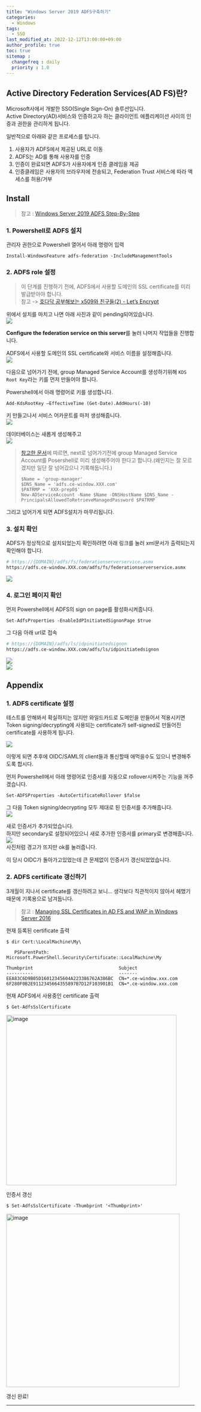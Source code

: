 ```yaml
---
title: "Windows Server 2019 ADFS구축하기"
categories: 
  - Windows
tags:
  - SSO
last_modified_at: 2022-12-12T13:00:00+09:00
author_profile: true
toc: true
sitemap :
  changefreq : daily
  priority : 1.0
---
```


## Active Directory Federation Services(AD FS)란?
Microsoft사에서 개발한 SSO(Single Sign-On) 솔루션입니다.  
Active Directory(AD)서비스와 인증하고자 하는 클라이언트 애플리케이션 사이의 인증과 권한을 관리하게 됩니다.  

일반적으로 아래와 같은 프로세스를 탑니다.  

1. 사용자가 ADFS에서 제공된 URL로 이동
2. ADFS는 AD를 통해 사용자를 인증
3. 인증이 완료되면 ADFS가 사용자에게 인증 클레임을 제공
4. 인증클레임은 사용자의 브라우저에 전송되고, Federation Trust 서비스에 따라 액세스를 허용/거부

## Install

> 참고 : [Windows Server 2019 ADFS Step-By-Step](http://arnaudpain.com/2019/08/05/windows-server-2019-adfs-step-by-step/#sthash.PGjWjkhZ.dpbs)

### 1. Powershell로 ADFS 설치
관리자 권한으로 Powershell 열어서 아래 명령어 입력  
~~~
Install-WindowsFeature adfs-federation -IncludeManagementTools
~~~

### 2. ADFS role 설정
> 이 단계를 진행하기 전에, ADFS에서 사용할 도메인의 SSL certificate를 미리 발급받아야 합니다.  
>참고 -> [호다닥 공부해보는 x509와 친구들(2) - Let’s Encrypt](https://gruuuuu.github.io/security/letsencrypt/#lets-encrypt%EB%A1%9C-%EC%9D%B8%EC%A6%9D%EC%84%9C-%EB%B0%9C%EA%B8%89%EB%B0%9B%EA%B8%B0)  

위에서 설치를 마치고 나면 아래 사진과 같이 pending되어있습니다.  
![](https://raw.githubusercontent.com/GRuuuuu/hololy-img-repo/main/2022-12-12-adfs/1.png)   

**Configure the federation service on this server**를 눌러 나머지 작업들을 진행합니다.  


ADFS에서 사용할 도메인의 SSL certificate와 서비스 이름을 설정해줍니다.  
![](https://raw.githubusercontent.com/GRuuuuu/hololy-img-repo/main/2022-12-12-adfs/2.png)  

다음으로 넘어가기 전에, group Managed Service Account를 생성하기위해 `KDS Root Key`라는 키를 먼저 만들어야 합니다.  

Powershell에서 아래 명령어로 키를 생성합니다.  
~~~
Add-KdsRootKey –EffectiveTime (Get-Date).AddHours(-10)
~~~

키 만들고나서 서비스 어카운트를 마저 생성해줍니다.  
![](https://raw.githubusercontent.com/GRuuuuu/hololy-img-repo/main/2022-12-12-adfs/3.png)   

데이터베이스는 새롭게 생성해주고  
![](https://raw.githubusercontent.com/GRuuuuu/hololy-img-repo/main/2022-12-12-adfs/4.png)    

> [참고한 문서](http://arnaudpain.com/2019/08/05/windows-server-2019-adfs-step-by-step/#sthash.PGjWjkhZ.dpbs)에 따르면, next로 넘어가기전에 group Managed Service Account를 Posershell로 미리 생성해주어야 한다고 합니다.(왜인지는 잘 모르겠지만 일단 잘 넘어갔으니 기록해둡니다.)  
>
>~~~
>$Name = 'group-manager'
>$DNS_Name = 'adfs.ce-window.XXX.com'
>$PATRMP = 'XXX-prep0$'
>New-ADServiceAccount -Name $Name -DNSHostName $DNS_Name -PrincipalsAllowedToRetrieveManagedPassword $PATRMP 
>~~~

그리고 넘어가게 되면 ADFS설치가 마무리됩니다.  

### 3. 설치 확인

ADFS가 정상적으로 설치되었는지 확인하려면 아래 링크를 눌러 xml문서가 출력되는지 확인해야 합니다.  
~~~sh
# https://{DOMAIN}/adfs/fs/federationserverservice.asmx
https://adfs.ce-window.XXX.com/adfs/fs/federationserverservice.asmx
~~~  

![](https://raw.githubusercontent.com/GRuuuuu/hololy-img-repo/main/2022-12-12-adfs/5.png)    

### 4. 로그인 페이지 확인

먼저 Powershell에서 ADFS의 sign on page를 활성화시켜줍니다.  
~~~
Set-AdfsProperties -EnableIdPInitiatedSignonPage $true 
~~~

그 다음 아래 url로 접속
~~~sh
# https://{DOMAIN}/adfs/ls/idpinitiatedsignon
https://adfs.ce-window.XXX.com/adfs/ls/idpinitiatedsignon
~~~

![](https://raw.githubusercontent.com/GRuuuuu/hololy-img-repo/main/2022-12-12-adfs/6.png)    
![](https://raw.githubusercontent.com/GRuuuuu/hololy-img-repo/main/2022-12-12-adfs/7.png)    


## Appendix

### 1. ADFS certificate 설정
테스트를 안해봐서 확실하지는 않지만 와일드카드로 도메인을 만들어서 적용시키면 Token signing/decrypting에 사용되는 certificate가 self-signed로 만들어진 certificate를 사용하게 됩니다.  

![](https://raw.githubusercontent.com/GRuuuuu/hololy-img-repo/main/2022-12-12-adfs/8.png)    

이렇게 되면 추후에 OIDC/SAML의 client들과 통신할때 애먹을수도 있으니 변경해주도록 합시다.  

먼저 Powershell에서 아래 명령어로 인증서를 자동으로 rollover시켜주는 기능을 꺼주겠습니다.  
~~~
Set-ADFSProperties -AutoCertificateRollover $false
~~~

그 다음 Token signing/decrypting 모두 제대로 된 인증서를 추가해줍니다.  
![](https://raw.githubusercontent.com/GRuuuuu/hololy-img-repo/main/2022-12-12-adfs/9.png)    

새로 인증서가 추가되었습니다.  
하지만 secondary로 설정되어있으니 새로 추가한 인증서를 primary로 변경해줍니다.  
![](https://raw.githubusercontent.com/GRuuuuu/hololy-img-repo/main/2022-12-12-adfs/10.png)    
사진처럼 경고가 뜨지만 ok를 눌러줍니다.  

이 당시 OIDC가 돌아가고있었는데 큰 문제없이 인증서가 갱신되었었습니다.  

### 2. ADFS certificate 갱신하기
3개월이 지나서 certificate를 갱신하려고 보니... 생각보다 직관적이지 않아서 헤맸기 때문에 기록용으로 남겨둡니다.  

>참고 : [Managing SSL Certificates in AD FS and WAP in Windows Server 2016](https://learn.microsoft.com/en-us/windows-server/identity/ad-fs/operations/manage-ssl-certificates-ad-fs-wap)  

현재 등록된 certificate 출력  
~~~
$ dir Cert:\LocalMachine\My\

   PSParentPath: Microsoft.PowerShell.Security\Certificate::LocalMachine\My

Thumbprint                                Subject
----------                                -------
EEA83C6D9B05D16012345604A223386762A386BC  CN=*.ce-window.xxx.com
6F280F0B2E9112345664355897B7D12F103901B1  CN=*.ce-window.xxx.com
~~~

현재 ADFS에서 사용중인 certificate 출력
~~~
$ Get-AdfsSslCertificate
~~~

<img width="455" alt="image" src="https://user-images.githubusercontent.com/15958325/223140993-8e494ea6-0f4d-4acc-803b-8942afee52a5.png">  

인증서 갱신
~~~
$ Set-AdfsSslCertificate -Thumbprint '<Thumbprint>'
~~~

<img width="463" alt="image" src="https://user-images.githubusercontent.com/15958325/223141426-36f61d88-f5d7-4007-898a-9fa541c54377.png">  

갱신 완료!  

----
